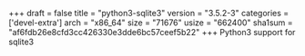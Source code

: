 +++
draft = false
title = "python3-sqlite3"
version = "3.5.2-3"
categories = ['devel-extra']
arch = "x86_64"
size = "71676"
usize = "662400"
sha1sum = "af6fdb26e8cfd3cc426330e3dde6bc57ceef5b22"
+++
Python3 support for sqlite3